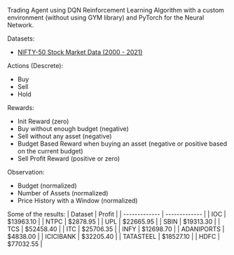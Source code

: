 Trading Agent using DQN Reinforcement Learning Algorithm with a custom environment (without using GYM library) and PyTorch for the Neural Network.

Datasets:
* [NIFTY-50 Stock Market Data (2000 - 2021)](https://www.kaggle.com/datasets/rohanrao/nifty50-stock-market-data?select=LT.csv)

Actions (Descrete):
* Buy
* Sell
* Hold

Rewards:
* Init Reward (zero)
* Buy without enough budget (negative)
* Sell without any asset (negative)
* Budget Based Reward when buying an asset (negative or positive based on the current budget)
* Sell Profit Reward (positive or zero)

Observation:
* Budget (normalized)
* Number of Assets (normalized)
* Price History with a Window (normalized)

Some of the results:
| Dataset  | Profit |
| ------------- | ------------- |
| IOC  | $13963.10  |
| NTPC  | $2878.95  |
| UPL  | $22665.95  |
| SBIN  | $19313.30  |
| TCS  | $52458.40  |
| ITC  | $25706.35 |
| INFY  | $12698.70  |
| ADANIPORTS  | $4838.00  |
| ICICIBANK  | $32205.40  |
| TATASTEEL  | $18527.10  |
| HDFC  | $77032.55  |
